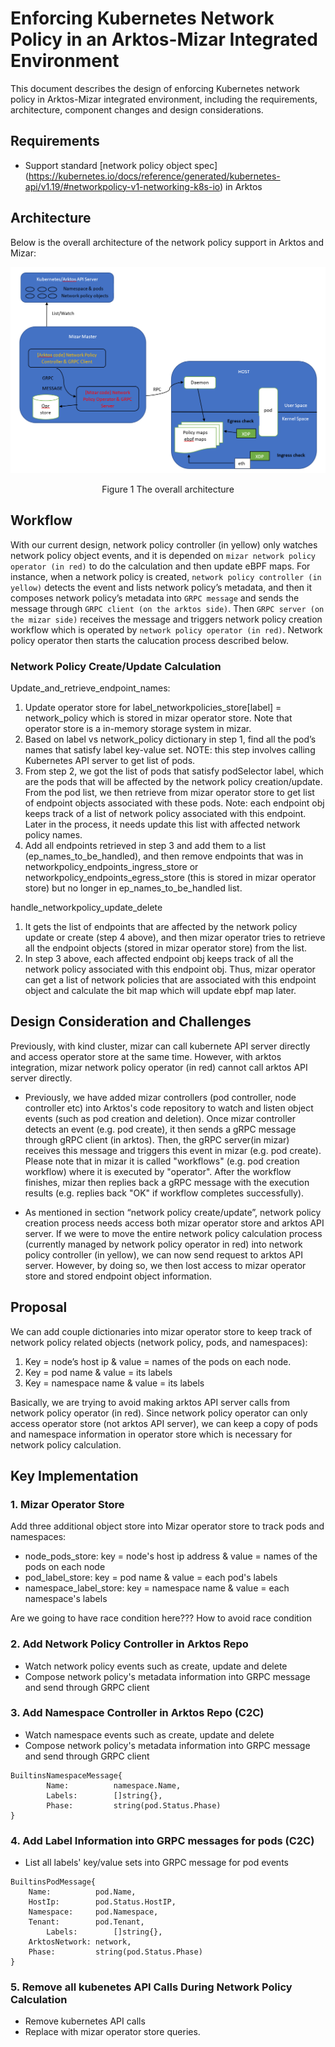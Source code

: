 # Enforcing Kubernetes Network Policy in an Arktos-Mizar Integrated Environment


This document describes the design of enforcing Kubernetes network policy in Arktos-Mizar integrated environment, including the requirements, architecture, component changes and design considerations.

## Requirements
* Support standard [network policy object spec] (https://kubernetes.io/docs/reference/generated/kubernetes-api/v1.19/#networkpolicy-v1-networking-k8s-io) in Arktos

## Architecture

Below is the overall architecture of the network policy support in Arktos and Mizar: 

![alt text](png/network_policy_arktos_mizar_int_architecture.png "Architecture")

<p style="text-align: center;"> Figure 1 The overall architecture </p>

## Workflow

With our current design, network policy controller (in yellow) only watches network policy object events, and it is depended on ```mizar network policy operator (in red)``` to do the calculation and then update eBPF maps. For instance, when a network policy is created, ```network policy controller (in yellow)``` detects the event and lists network policy’s metadata, and then it composes network policy’s metadata into ```GRPC message``` and sends the message through ```GRPC client (on the arktos side)```. Then ```GRPC server (on the mizar side)``` receives the message and triggers network policy creation workflow which is operated by ```network policy operator (in red)```. Network policy operator then starts the calucation process described below. 

### Network Policy Create/Update Calculation

Update_and_retrieve_endpoint_names: 

1. Update operator store for label_networkpolicies_store[label] = network_policy which is stored in mizar operator store. Note that operator store is a in-memory storage system in mizar.
2.	Based on label vs network_policy dictionary in step 1, find all the pod’s names that satisfy label key-value set. NOTE: this step involves calling Kubernetes API server to get list of pods.
3.	From step 2, we got the list of pods that satisfy podSelector label, which are the pods that will be affected by the network policy creation/update. From the pod list, we then retrieve from mizar operator store to get list of endpoint objects associated with these pods. Note: each endpoint obj keeps track of a list of network policy associated with this endpoint. Later in the process, it needs update this list with affected network policy names. 
4.	Add all endpoints retrieved in step 3 and add them to a list (ep_names_to_be_handled), and then remove endpoints that was in networkpolicy_endpoints_ingress_store or networkpolicy_endpoints_egress_store (this is stored in mizar operator store) but no longer in ep_names_to_be_handled list. 

handle_networkpolicy_update_delete

1.	It gets the list of endpoints that are affected by the network policy update or create (step 4 above), and then mizar operator tries to retrieve all the endpoint objects (stored in mizar operator store) from the list. 
2.	In step 3 above, each affected endpoint obj keeps track of all the network policy associated with this endpoint obj. Thus, mizar operator can get a list of network policies that are associated with this endpoint object and calculate the bit map which will update ebpf map later. 

## Design Consideration and Challenges  

Previously, with kind cluster, mizar can call kubernete API server directly and access operator store at the same time. However, with arktos integration, mizar network policy operator (in red) cannot call arktos API server directly. 

* Previously, we have added mizar controllers (pod controller, node controller etc) into Arktos's code repository to watch and listen object events (such as pod creation and deletion). Once mizar controller detects an event (e.g. pod create), it then sends a gRPC message through gRPC client (in arktos). Then, the gRPC server(in mizar) receives this message and triggers this event in mizar (e.g. pod create). Please note that in mizar it is called "workflows" (e.g. pod creation workflow) where it is executed by "operator". After the workflow finishes, mizar then replies back a gRPC message with the execution results (e.g. replies back "OK" if workflow completes successfully). 

* As mentioned in section “network policy create/update”, network policy creation process needs access both mizar operator store and arktos API server. If we were to move the entire network policy calculation process (currently managed by network policy operator in red) into network policy controller (in yellow), we can now send request to arktos API server. However, by doing so, we then lost access to mizar operator store and stored endpoint object information. 

## Proposal

We can add couple dictionaries into mizar operator store to keep track of network policy related objects (network policy, pods, and namespaces): 
1. Key = node’s host ip & value = names of the pods on each node. 
2. Key = pod name & value = its labels 
3. Key = namespace name & value = its labels 

Basically, we are trying to avoid making arktos API server calls from network policy operator (in red). Since network policy operator can only access operator store (not arktos API server), we can keep a copy of pods and namespace information in operator store which is necessary for network policy calculation. 

## Key Implementation

### 1. Mizar Operator Store

Add three additional object store into Mizar operator store to track pods and namespaces: 
* node_pods_store: key = node's host ip address & value = names of the pods on each node
* pod_label_store: key = pod name & value = each pod's labels
* namespace_label_store: key = namespace name & value = each namespace's labels

Are we going to have race condition here??? How to avoid race condition

### 2. Add Network Policy Controller in Arktos Repo

* Watch network policy events such as create, update and delete
* Compose network policy's metadata information into GRPC message and send through GRPC client 

### 3. Add Namespace Controller in Arktos Repo (C2C)

* Watch namespace events such as create, update and delete
* Compose network policy's metadata information into GRPC message and send through GRPC client
```
BuiltinsNamespaceMessage{
        Name:          namespace.Name,
        Labels:        []string{},
        Phase:         string(pod.Status.Phase)
}
```
### 4. Add Label Information into GRPC messages for pods (C2C)
* List all labels' key/value sets into GRPC message for pod events
```
BuiltinsPodMessage{
	Name:          pod.Name,
	HostIp:        pod.Status.HostIP,
	Namespace:     pod.Namespace,
	Tenant:        pod.Tenant,
        Labels:        []string{},
	ArktosNetwork: network,
	Phase:         string(pod.Status.Phase)
}
```
### 5. Remove all kubenetes API Calls During Network Policy Calculation 
* Remove kubernetes API calls
* Replace with mizar operator store queries. 
